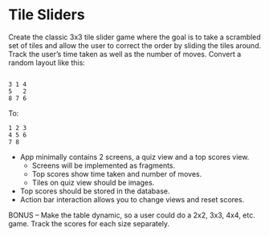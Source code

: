 # Tile Sliders #

Create the classic 3x3 tile slider game where the goal is to take a scrambled set of tiles and allow the user to correct the order by sliding the tiles around.  Track the user’s time taken as well as the number of moves.
Convert a random layout like this:

```

3 1 4
5   2
8 7 6
```

To:

```
1 2 3
4 5 6 
7 8
```
 
* App minimally contains 2 screens, a quiz view and a top scores view.
    * Screens will be implemented as fragments.
    * Top scores show time taken and number of moves.
    * Tiles on quiz view should be images.
* Top scores should be stored in the database.
* Action bar interaction allows you to change views and reset scores.

BONUS – Make the table dynamic, so a user could do a 2x2, 3x3, 4x4, etc. game.  Track the scores for each size separately.